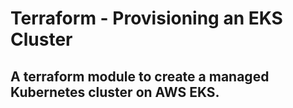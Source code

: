 # Terraform - Provisioning an EKS Cluster

## A terraform module to create a managed Kubernetes cluster on AWS EKS.
